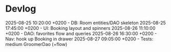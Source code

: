 # Devlog
2025-08-25 10:20:00 +0200 - DB: Room entities/DAO skeleton
2025-08-25 17:45:00 +0200 - UI: Booking layout and spinners
2025-08-26 11:10:00 +0200 - DAO: favorites flow and queries
2025-08-26 16:30:00 +0200 - Nav: hook up Booking in drawer
2025-08-27 09:05:00 +0200 - Tests: medium GroomerDao (+flow)
